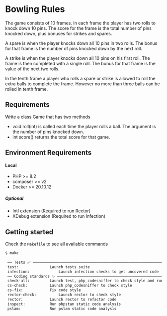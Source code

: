 # Bowling Rules
The game consists of 10 frames. In each frame the player has two rolls to knock down 10 pins. The score for the frame is the total number of pins knocked down, plus bonuses for strikes and spares.

A spare is when the player knocks down all 10 pins in two rolls. The bonus for that frame is the number of pins knocked down by the next roll.

A strike is when the player knocks down all 10 pins on his first roll. The frame is then completed with a single roll. The bonus for that frame is the value of the next two rolls.

In the tenth frame a player who rolls a spare or strike is allowed to roll the extra balls to complete the frame. However no more than three balls can be rolled in tenth frame.

## Requirements

Write a class Game that has two methods 
- void roll(int) is called each time the player rolls a ball. The argument is the number of pins knocked down.
- int score() returns the total score for that game.

## Environment Requirements

#### Local

* PHP >= 8.2
* composer >= v2
* Docker >= 20.10.12

##### Optional

* Intl extension (Required to run Rector)
* XDebug extension (Required to run Infection)

## Getting started

Check the `Makefile` to see all available commands

```bash
$ make        
                                                        
 —— Tests ✅ —————————————————————————————————————————————————————————————————————————————————————————
 test: 				Launch tests suite
 infection: 			Launch infection checks to get uncovered code
 —— Coding standards ✨ ——————————————————————————————————————————————————————————————————————————————
 check-all:		 	Launch test, php_codesniffer to check style and run static code analysis
 cs-check:		 	Launch php_codesniffer to check style
 cs-fix:		 	Fix code style
 rector-check:		 	Launch rector to check style
 rector:		 	Launch rector to refactor code
 inspect:		 	Run phpstan static code analysis
 pslam:				Run pslam static code analysis
```